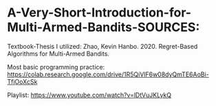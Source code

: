 # A-Very-Short-Introduction-for-Multi-Armed-Bandits-SOURCES:

Textbook-Thesis I utilized: Zhao, Kevin Hanbo. 2020. Regret-Based Algorithms for Multi-Armed Bandits.

Most basic programming practice: https://colab.research.google.com/drive/1R5QiVlF6w08dyQmTE6AoBi-TfjOoXcSk

Playlist: https://www.youtube.com/watch?v=lDtVuJKLykQ

